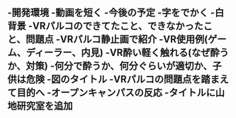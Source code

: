 -開発環境
-動画を短く
-今後の予定
-字をでかく
-白背景
-VRパルコのできてたこと、できなかったこと、問題点
-VRパルコ静止画で紹介
-VR使用例(ゲーム、ディーラー、内見)
-VR酔い軽く触れる(なぜ酔うか、対策)
-何分で酔うか、何分ぐらいが適切か、子供は危険
-図のタイトル
-VRパルコの問題点を踏まえて目的へ
-オープンキャンパスの反応
-タイトルに山地研究室を追加
-
